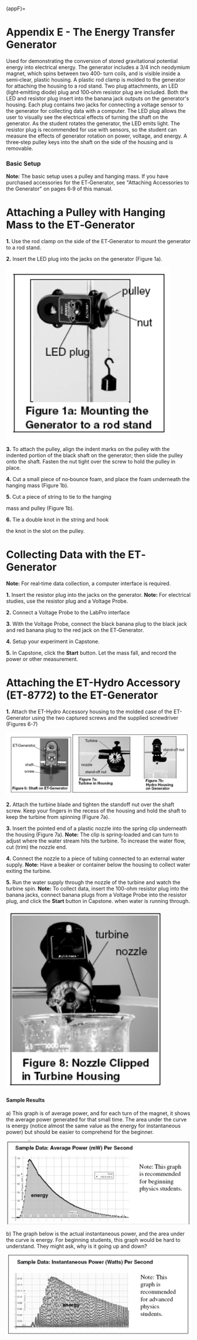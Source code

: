 (appF)=
# Appendix E - The Energy Transfer Generator

Used for demonstrating the conversion of stored gravitational potential energy into electrical energy. The generator includes a 3/4 inch neodymium magnet, which spins between two 400‐ turn coils, and is visible inside a semi‐clear, plastic housing. A plastic rod clamp is molded to the generator for attaching the housing to a rod stand. Two plug attachments, an LED (light‐emitting diode) plug and 100‐ohm resistor plug are included. Both the LED and resistor plug insert into the banana jack outputs on the generator's housing. Each plug contains two jacks for connecting a voltage sensor to the generator for collecting data with a computer. The LED plug allows the user to visually see the electrical effects of turning the shaft on the generator. As the student rotates the generator, the LED emits light. The resistor plug is recommended for use with sensors, so the student can measure the effects of generator rotation on power, voltage, and energy. A three‐step pulley keys into the shaft on the side of the housing and is removable.

### Basic Setup

**Note:** The basic setup uses a pulley and hanging mass. If you have purchased accessories for the ET‐Generator, see "Attaching Accessories to the Generator" on pages 6‐9 of this manual.

# Attaching a Pulley with Hanging Mass to the ET‐Generator

**1.** Use the rod clamp on the side of the ET‐Generator to mount the generator to a rod stand.

**2.** Insert the LED plug into the jacks on the generator (Figure 1a).

![](../figures/_page_90_Picture_7.jpeg)

**3.** To attach the pulley, align the indent marks on the pulley with the indented portion of the black shaft on the generator; then slide the pulley onto the shaft. Fasten the nut tight over the screw to hold the pulley in place.

**4.** Cut a small piece of no‐bounce foam, and place the foam underneath the hanging mass (Figure 1b).

**5.** Cut a piece of string to tie to the hanging

mass and pulley (Figure 1b).

**6.** Tie a double knot in the string and hook

the knot in the slot on the pulley.

# Collecting Data with the ET‐Generator

**Note:** For real‐time data collection, a computer interface is required.

**1.** Insert the resistor plug into the jacks on the generator. **Note:** For electrical studies, use the resistor plug and a Voltage Probe.

**2.** Connect a Voltage Probe to the LabPro interface

**3.** With the Voltage Probe, connect the black banana plug to the black jack and red banana plug to the red jack on the ET‐Generator.

**4.** Setup your experiment in Capstone.

**5.** In Capstone, click the **Start** button. Let the mass fall, and record the power or other measurement.

# Attaching the ET-Hydro Accessory (ET-8772) to the ET-Generator

**1.** Attach the ET-Hydro Accessory housing to the molded case of the ET-Generator using the two captured screws and the supplied screwdriver (Figures 6-7)

![](../figures/_page_91_Picture_10.jpeg)

**2.** Attach the turbine blade and tighten the standoff nut over the shaft screw. Keep your fingers in the recess of the housing and hold the shaft to keep the turbine from spinning (Figure 7a).

**3.** Insert the pointed end of a plastic nozzle into the spring clip underneath the housing (Figure 7a). **Note:** The clip is spring-loaded and can turn to adjust where the water stream hits the turbine. To increase the water flow, cut (trim) the nozzle end.

**4.** Connect the nozzle to a piece of tubing connected to an external water supply. **Note:**  Have a beaker or container below the housing to collect water exiting the turbine.

**5.** Run the water supply through the nozzle of the turbine and watch the turbine spin. **Note:** To collect data, insert the 100-ohm resistor plug into the banana jacks, connect banana plugs from a Voltage Probe into the resistor plug, and click the **Start** button in Capstone. when water is running through.

![](../figures/_page_92_Picture_1.jpeg)

#### Sample Results

a) This graph is of average power, and for each turn of the magnet, it shows the average power generated for that small time. The area under the curve is energy (notice almost the same value as the energy for instantaneous power) but should be easier to comprehend for the beginner.

![](../figures/_page_92_Figure_4.jpeg)

b) The graph below is the actual instantaneous power, and the area under the curve is energy. For beginning students, this graph would be hard to understand. They might ask, why is it going up and down?

![](../figures/_page_92_Figure_6.jpeg)

